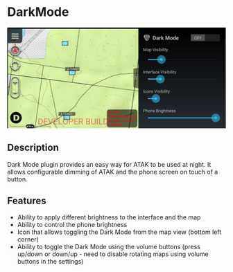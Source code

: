 # DarkMode

![Alt text](img/screenshot.png)

## Description
Dark Mode plugin provides an easy way for ATAK to be used at night. It allows configurable dimming of ATAK and the phone screen on touch of a button.

## Features
- Ability to apply different brightness to the interface and the map
- Ability to control the phone brightness
- Icon that allows toggling the Dark Mode from the map view (bottom left corner)
- Ability to toggle the Dark Mode using the volume buttons (press up/down or down/up - need to disable rotating maps using volume buttons in the settings)
